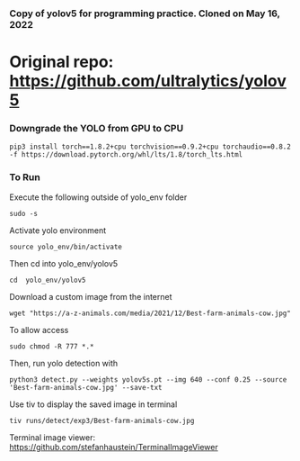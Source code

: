 ### Copy of yolov5 for programming practice. Cloned on May 16, 2022

# Original repo: https://github.com/ultralytics/yolov5

### Downgrade the YOLO from GPU to CPU

```
pip3 install torch==1.8.2+cpu torchvision==0.9.2+cpu torchaudio==0.8.2 -f https://download.pytorch.org/whl/lts/1.8/torch_lts.html
```

### To Run

Execute the following outside of yolo_env folder

```
sudo -s
```

Activate yolo environment

```
source yolo_env/bin/activate
```

Then cd into yolo_env/yolov5

```
cd  yolo_env/yolov5
```

Download a custom image from the internet 

```
wget "https://a-z-animals.com/media/2021/12/Best-farm-animals-cow.jpg"
```

To allow access

```
sudo chmod -R 777 *.*
```

Then, run yolo detection with

```
python3 detect.py --weights yolov5s.pt --img 640 --conf 0.25 --source 'Best-farm-animals-cow.jpg' --save-txt
```
 
Use tiv to display the saved image in terminal

```
tiv runs/detect/exp3/Best-farm-animals-cow.jpg
```
Terminal image viewer: https://github.com/stefanhaustein/TerminalImageViewer




